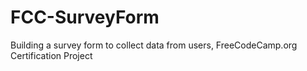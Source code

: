 # FCC-SurveyForm
Building a survey form to collect data from users, FreeCodeCamp.org Certification Project
